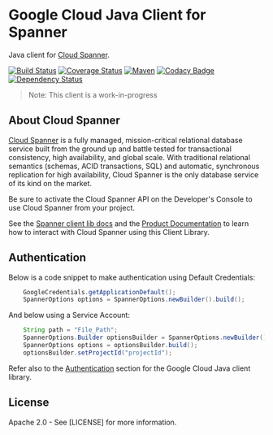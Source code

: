 # Google Cloud Java Client for Spanner

Java client for [Cloud Spanner][cloud-spanner].

[![Build Status](https://travis-ci.org/GoogleCloudPlatform/google-cloud-java.svg?branch=master)](https://travis-ci.org/GoogleCloudPlatform/google-cloud-java)
[![Coverage Status](https://coveralls.io/repos/GoogleCloudPlatform/google-cloud-java/badge.svg?branch=master)](https://coveralls.io/r/GoogleCloudPlatform/google-cloud-java?branch=master)
[![Maven](https://img.shields.io/maven-central/v/com.google.cloud/google-cloud-spanner.svg)](https://img.shields.io/maven-central/v/com.google.cloud/google-cloud-spanner.svg)
[![Codacy Badge](https://api.codacy.com/project/badge/grade/9da006ad7c3a4fe1abd142e77c003917)](https://www.codacy.com/app/mziccard/google-cloud-java)
[![Dependency Status](https://www.versioneye.com/user/projects/58fe4c8d6ac171426c414772/badge.svg?style=flat)](https://www.versioneye.com/user/projects/58fe4c8d6ac171426c414772)

> Note: This client is a work-in-progress

## About Cloud Spanner

[Cloud Spanner][cloud-spanner] is a fully managed, mission-critical relational database service
built from the ground up and battle tested for transactional consistency, high
availability, and global scale. With traditional relational semantics (schemas,
ACID transactions, SQL) and automatic, synchronous replication for high
availability, Cloud Spanner is the only database service of its kind on the
market.

Be sure to activate the Cloud Spanner API on the Developer's Console to
use Cloud Spanner from your project.

See the [Spanner client lib docs][spanner-client-lib-docs] and the [Product Documentation][spanner-product-docs] to learn how to
interact with Cloud Spanner using this Client Library.


## Authentication

Below is a code snippet to make authentication using Default Credentials:

```java
	GoogleCredentials.getApplicationDefault();	
	SpannerOptions options = SpannerOptions.newBuilder().build();

```

And below using a Service Account:
```java
	String path = "File_Path";
	SpannerOptions.Builder optionsBuilder = SpannerOptions.newBuilder().setCredentials(GoogleCredentials.fromStream(new FileInputStream(path)));
	SpannerOptions options = optionsBuilder.build();
	optionsBuilder.setProjectId("projectId");
```

Refer also to the
[Authentication](https://github.com/GoogleCloudPlatform/google-cloud-java#authentication)
section for the Google Cloud Java client library.


## License

Apache 2.0 - See [LICENSE] for more information.

[cloud-spanner]: https://cloud.google.com/spanner/
[spanner-product-docs]: https://cloud.google.com/spanner/docs/
[spanner-client-lib-docs]: https://googlecloudplatform.github.io/google-cloud-java/latest/apidocs/index.html?com/google/cloud/spanner/package-summary.html